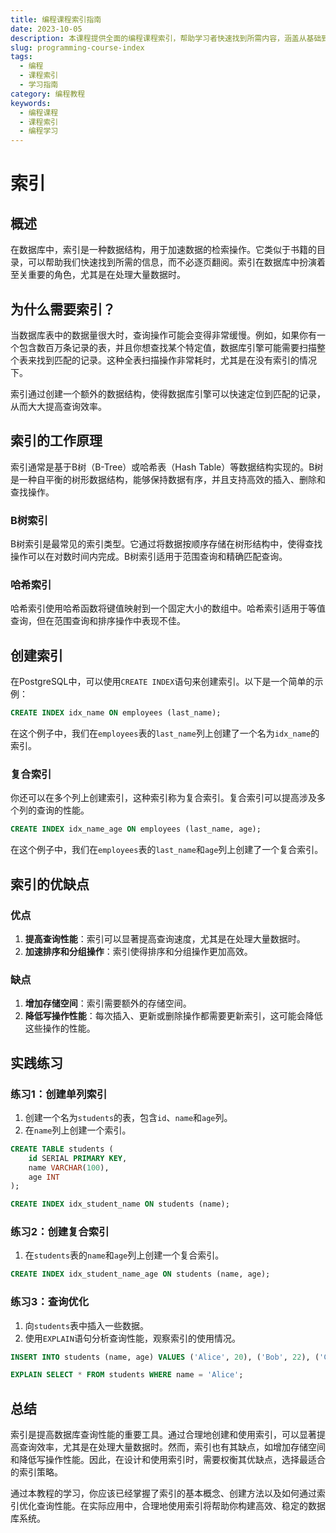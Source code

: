 ```yaml
---
title: 编程课程索引指南
date: 2023-10-05
description: 本课程提供全面的编程课程索引，帮助学习者快速找到所需内容，涵盖从基础到高级的编程知识。
slug: programming-course-index
tags:
  - 编程
  - 课程索引
  - 学习指南
category: 编程教程
keywords:
  - 编程课程
  - 课程索引
  - 编程学习
---
```


# 索引

## 概述

在数据库中，索引是一种数据结构，用于加速数据的检索操作。它类似于书籍的目录，可以帮助我们快速找到所需的信息，而不必逐页翻阅。索引在数据库中扮演着至关重要的角色，尤其是在处理大量数据时。

## 为什么需要索引？

当数据库表中的数据量很大时，查询操作可能会变得非常缓慢。例如，如果你有一个包含数百万条记录的表，并且你想查找某个特定值，数据库引擎可能需要扫描整个表来找到匹配的记录。这种全表扫描操作非常耗时，尤其是在没有索引的情况下。

索引通过创建一个额外的数据结构，使得数据库引擎可以快速定位到匹配的记录，从而大大提高查询效率。

## 索引的工作原理

索引通常是基于B树（B-Tree）或哈希表（Hash Table）等数据结构实现的。B树是一种自平衡的树形数据结构，能够保持数据有序，并且支持高效的插入、删除和查找操作。

### B树索引

B树索引是最常见的索引类型。它通过将数据按顺序存储在树形结构中，使得查找操作可以在对数时间内完成。B树索引适用于范围查询和精确匹配查询。

### 哈希索引

哈希索引使用哈希函数将键值映射到一个固定大小的数组中。哈希索引适用于等值查询，但在范围查询和排序操作中表现不佳。

## 创建索引

在PostgreSQL中，可以使用`CREATE INDEX`语句来创建索引。以下是一个简单的示例：

```sql
CREATE INDEX idx_name ON employees (last_name);
```

在这个例子中，我们在`employees`表的`last_name`列上创建了一个名为`idx_name`的索引。

### 复合索引

你还可以在多个列上创建索引，这种索引称为复合索引。复合索引可以提高涉及多个列的查询的性能。

```sql
CREATE INDEX idx_name_age ON employees (last_name, age);
```

在这个例子中，我们在`employees`表的`last_name`和`age`列上创建了一个复合索引。

## 索引的优缺点

### 优点

1. **提高查询性能**：索引可以显著提高查询速度，尤其是在处理大量数据时。
2. **加速排序和分组操作**：索引使得排序和分组操作更加高效。

### 缺点

1. **增加存储空间**：索引需要额外的存储空间。
2. **降低写操作性能**：每次插入、更新或删除操作都需要更新索引，这可能会降低这些操作的性能。

## 实践练习

### 练习1：创建单列索引

1. 创建一个名为`students`的表，包含`id`、`name`和`age`列。
2. 在`name`列上创建一个索引。

```sql
CREATE TABLE students (
    id SERIAL PRIMARY KEY,
    name VARCHAR(100),
    age INT
);

CREATE INDEX idx_student_name ON students (name);
```

### 练习2：创建复合索引

1. 在`students`表的`name`和`age`列上创建一个复合索引。

```sql
CREATE INDEX idx_student_name_age ON students (name, age);
```

### 练习3：查询优化

1. 向`students`表中插入一些数据。
2. 使用`EXPLAIN`语句分析查询性能，观察索引的使用情况。

```sql
INSERT INTO students (name, age) VALUES ('Alice', 20), ('Bob', 22), ('Charlie', 21);

EXPLAIN SELECT * FROM students WHERE name = 'Alice';
```

## 总结

索引是提高数据库查询性能的重要工具。通过合理地创建和使用索引，可以显著提高查询效率，尤其是在处理大量数据时。然而，索引也有其缺点，如增加存储空间和降低写操作性能。因此，在设计和使用索引时，需要权衡其优缺点，选择最适合的索引策略。

通过本教程的学习，你应该已经掌握了索引的基本概念、创建方法以及如何通过索引优化查询性能。在实际应用中，合理地使用索引将帮助你构建高效、稳定的数据库系统。